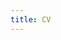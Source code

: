```yaml
---
title: CV
---
```



<object data="/assets/cv.pdf" width="1000" height="1000" type="application/pdf"></object>
